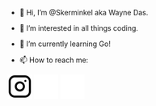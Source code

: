 - 👋 Hi, I’m @Skerminkel aka Wayne Das.

- 👀 I’m interested in all things coding.
- 🌱 I’m currently learning Go!
- 📫 How to reach me:

[![website](./img/instagram-light.svg)](https://www.instagram.com/15characters1name#gh-light-mode-only)
[![website](./img/instagram-dark.svg)](https://www.instagram.com/15characters1name#gh-dark-mode-only)
[![website](./img/instagram-dark.svg)](https://www.instagram.com/15characters1name#gh-dark-mode-only)
